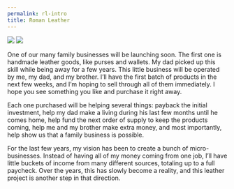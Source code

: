 ```yaml
---
permalink: rl-intro
title: Roman Leather
---
```


![][image-1]
![][image-2]

One of our many family businesses will be launching soon. The first one is handmade leather goods, like purses and wallets. My dad picked up this skill while being away for a few years. This little business will be operated by me, my dad, and my brother. I’ll have the first batch of products in the next few weeks, and I’m hoping to sell through all of them immediately. I hope you see something you like and purchase it right away.

Each one purchased will be helping several things: payback the initial investment, help my dad make a living during his last few months until he comes home, help fund the next order of supply to keep the products coming, help me and my brother make extra money, and most importantly, help show us that a family business is possible. 

For the last few years, my vision has been to create a bunch of micro-businesses. Instead of having all of my money coming from one job, I’ll have little buckets of income from many different sources, totaling up to a full paycheck. Over the years, this has slowly become a reality, and this leather project is another step in that direction.

[image-1]:	https://blotcdn.com/blog_7d9c6729f90a4fd68ca68a09e88009f0/_image_cache/198fe559-2ac7-4810-87ef-eb329765b0a2.jpg
[image-2]:	https://cdn.shopify.com/s/files/1/0340/8723/9724/products/2304E966-397F-48BC-815C-BC991BB5C610_720x.jpg